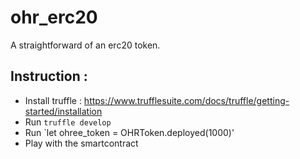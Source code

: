 # ohr_erc20
A straightforward of an erc20 token.

## Instruction :
* Install truffle : https://www.trufflesuite.com/docs/truffle/getting-started/installation
* Run `truffle develop`
* Run `let ohree_token = OHRToken.deployed(1000)'
* Play with the smartcontract
